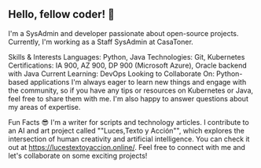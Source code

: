 ## Hello, fellow coder! 👋
I'm a SysAdmin and developer passionate about open-source projects. Currently, I'm working as a Staff SysAdmin at CasaToner.

Skills & Interests
Languages: Python, Java
Technologies: Git, Kubernetes
Certifications: IA 900, AZ 900, DP 900 (Microsoft Azure), Oracle backend with Java
Current Learning: DevOps
Looking to Collaborate On: Python-based applications
I'm always eager to learn new things and engage with the community, so if you have any tips or resources on Kubernetes or Java, feel free to share them with me. I'm also happy to answer questions about my areas of expertise.

Fun Facts 😎
I'm a writer for scripts and technology articles.
I contribute to an AI and art project called ""Luces,Texto y Acción"", which explores the intersection of human creativity and artificial intelligence. You can check it out at https://lucestextoyaccion.online/.
Feel free to connect with me and let's collaborate on some exciting projects!










